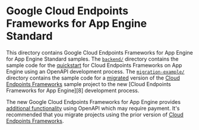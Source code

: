 # Google Cloud Endpoints Frameworks for App Engine Standard

This directory contains Google Cloud Endpoints Frameworks for App Engine for
App Engine Standard samples. The [`backend/`](backend/) directory contains the
sample code for the [quickstart][4] for Cloud Endpoints Frameworks on App Engine
using an OpenAPI development process. The [`migration-example/`](migration-example/) directory
contains the sample code for a [migrated][2] version of the [Cloud Endpoints
Frameworks][1] sample project to the new [Cloud Endpoints Frameworks for App Engine][8]
development process.

The new Google Cloud Endpoints Frameworks for App Engine provides
[additional functionality][3] using OpenAPI which may require payment.
It's recommended that you migrate projects using the prior version of [Cloud Endpoints Frameworks][1].


[1]: https://cloud.google.com/endpoints/docs/frameworks/legacy/v1/java
[2]: https://cloud.google.com/endpoints/docs/frameworks/legacy/v1/java/migrating
[3]: https://cloud.google.com/endpoints/docs/frameworks/java/about-cloud-endpoints-frameworks
[4]: https://cloud.google.com/endpoints/docs/frameworks/java/quickstart-frameworks-java
